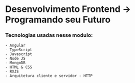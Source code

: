 # Desenvolvimento Frontend -> Programando seu Futuro


### Tecnologias usadas nesse modulo:
    - Angular
    - TypeScript
    - Javascript
    - Node JS
    - MongoDB
    - HTML & CSS
    - RXJS
    - Arquitetura cliente e servidor - HTTP
